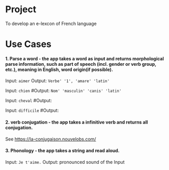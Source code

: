 # Project

To develop an e-lexcon of French language

# Use Cases

#### 1. Parse a word - the app takes a word as input and returns morphological parse information, such as part of speech (incl. gender or verb group, etc.), meaning in English, word origin(if possible).

Input: `aimer`
Output: `Verbe' '1', 'amare' 'latin'`

Input: `chien`
#Output: `Nom' 'masculin' 'canis' 'latin'`

Input: `cheval`
#Output: 

Input: `difficile`
#Output: 

#### 2. verb conjugation - the app takes a infinitive verb and returns all conjugation.
See https://la-conjugaison.nouvelobs.com/

#### 3. Phonology - the app takes a string and read aloud.

Input: `Je t'aime.`
Output: pronounced sound of the Input

